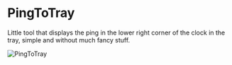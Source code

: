 # PingToTray

Little tool that displays the ping in the lower right corner of the clock in the tray, simple and without much fancy stuff.

![PingToTray](https://ray-works.de/img/portfolio/pingtotray/1.png)